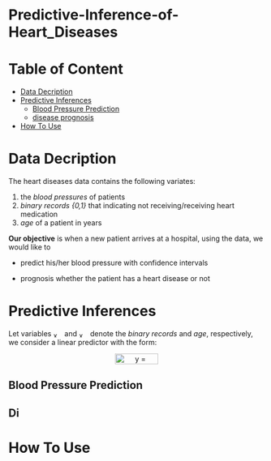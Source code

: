 
      
# Predictive-Inference-of-Heart_Diseases

# Table of Content
- [Data Decription](#description)
- [Predictive Inferences](#predictive)
  - [Blood Pressure Prediction](#prediction)
  - [disease prognosis](#prognosis)
- [How To Use](#how_to_use)


# Data Decription

The heart diseases data contains the following variates:
1. the *blood pressures* of patients
2. *binary records {0,1}* that indicating not receiving/receiving heart medication
3. *age* of a patient in years

**Our objective** is when a new patient arrives at a hospital, using the data, we would like to

- predict his/her blood pressure with confidence intervals

- prognosis whether the patient has a heart disease or not

# Predictive Inferences
Let variables <img src="http://www.sciweavers.org/tex2img.php?eq=x_%7B1%7D%20&bc=White&fc=Black&im=png&fs=12&ff=modern&edit=0" align="center" border="0" alt="x_{1} " width="18" height="12" /> and  <img src="http://www.sciweavers.org/tex2img.php?eq=x_%7B1%7D%20&bc=White&fc=Black&im=png&fs=12&ff=modern&edit=0" align="center" border="0" alt="x_{2} " width="18" height="12" /> denote the *binary records* and *age*, respectively, we consider a linear predictor with the form:
<p align = "center">
<img src="http://www.sciweavers.org/tex2img.php?eq=y%20%3D%20%5Cphi%28x%29%5E%7BT%7D%5Ctheta&bc=White&fc=Black&im=png&fs=12&ff=modern&edit=0" align="center" border="0" alt="y = \phi(x)^{T}\theta" width="85" height="21" />
</p>

## Blood Pressure Prediction

## Di



# How To Use
